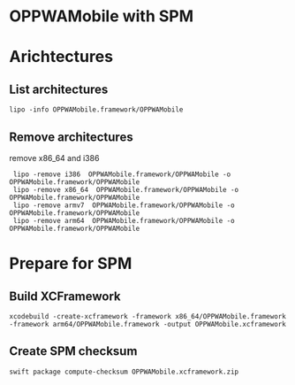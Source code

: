 # OPPWAMobile with SPM

# Arichtectures

## List architectures

```
lipo -info OPPWAMobile.framework/OPPWAMobile
````

## Remove architectures

remove x86_64 and i386

```
 lipo -remove i386  OPPWAMobile.framework/OPPWAMobile -o OPPWAMobile.framework/OPPWAMobile
 lipo -remove x86_64  OPPWAMobile.framework/OPPWAMobile -o OPPWAMobile.framework/OPPWAMobile
 lipo -remove armv7  OPPWAMobile.framework/OPPWAMobile -o OPPWAMobile.framework/OPPWAMobile
 lipo -remove arm64  OPPWAMobile.framework/OPPWAMobile -o OPPWAMobile.framework/OPPWAMobile
````

# Prepare for SPM

## Build XCFramework

```
xcodebuild -create-xcframework -framework x86_64/OPPWAMobile.framework -framework arm64/OPPWAMobile.framework -output OPPWAMobile.xcframework
```

## Create SPM checksum

```
swift package compute-checksum OPPWAMobile.xcframework.zip
```
